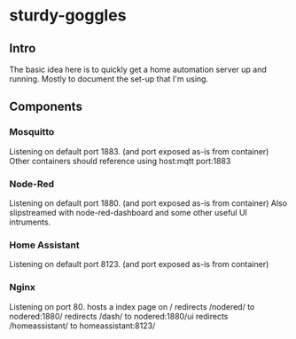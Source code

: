 # sturdy-goggles

## Intro
The basic idea here is to quickly get a home automation server up and running. Mostly to document the set-up that I'm using.

## Components
### Mosquitto
Listening on default port 1883. (and port exposed as-is from container)
Other containers should reference using host:mqtt port:1883

### Node-Red
Listening on default port 1880. (and port exposed as-is from container)
Also slipstreamed with node-red-dashboard and some other useful UI intruments.

### Home Assistant
Listening on default port 8123. (and port exposed as-is from container)

### Nginx
Listening on port 80.
hosts a index page on /
redirects /nodered/ to nodered:1880/
redirects /dash/ to nodered:1880/ui
redirects /homeassistant/ to homeassistant:8123/
